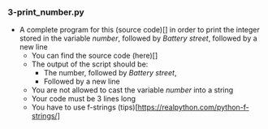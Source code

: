 ### 3-print_number.py
-	A complete program for this (source code)[] in order to print the integer stored in the variable _number_, followed by _Battery street_, followed by a new line
	-	You can find the source code (here)[]
	-	The output of the script should be:
		-	The number, followed by _Battery street_,
		-	Followed by a new line
	-	You are not allowed to cast the variable _number_ into a string
	-	Your code must be 3 lines long
	-	You have to use f-strings (tips)[https://realpython.com/python-f-strings/]
